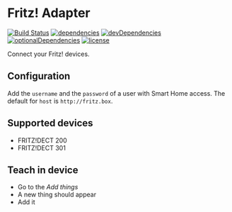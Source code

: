 # Fritz! Adapter

[![Build Status](https://travis-ci.org/tim-hellhake/fritz-adapter.svg?branch=master)](https://travis-ci.org/tim-hellhake/fritz-adapter)
[![dependencies](https://david-dm.org/tim-hellhake/fritz-adapter.svg)](https://david-dm.org/tim-hellhake/fritz-adapter)
[![devDependencies](https://david-dm.org/tim-hellhake/fritz-adapter/dev-status.svg)](https://david-dm.org/tim-hellhake/fritz-adapter?type=dev)
[![optionalDependencies](https://david-dm.org/tim-hellhake/fritz-adapter/optional-status.svg)](https://david-dm.org/tim-hellhake/fritz-adapter?type=optional)
[![license](https://img.shields.io/badge/license-MPL--2.0-blue.svg)](LICENSE)

Connect your Fritz! devices.

## Configuration
Add the `username` and the `password` of a user with Smart Home access.
The default for `host` is `http://fritz.box`.

## Supported devices
- FRITZ!DECT 200
- FRITZ!DECT 301

## Teach in device
- Go to the _Add things_
- A new thing should appear
- Add it
